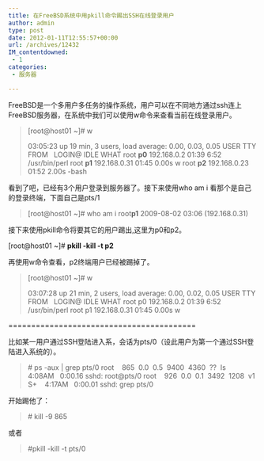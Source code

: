 ```yaml
---
title: 在FreeBSD系统中用pkill命令踢出SSH在线登录用户
author: admin
type: post
date: 2012-01-11T12:55:57+00:00
url: /archives/12432
IM_contentdowned:
 - 1
categories:
 - 服务器

---
```

FreeBSD是一个多用户多任务的操作系统，用户可以在不同地方通过ssh连上FreeBSD服务器，在系统中我们可以使用w命令来查看当前在线登录用户。

> [root@host01 ~]# w
>
> 03:05:23 up 19 min, 3 users, load average: 0.00, 0.03, 0.05
> USER TTY FROM   LOGIN@ IDLE WHAT
> root **p0** 192.168.0.2 01:39 6:52 /usr/bin/perl
> root **p1** 192.168.0.31 01:45 0.00s w
> root **p2** 192.168.0.23 01:52 2.00s -bash

看到了吧，已经有3个用户登录到服务器了。接下来使用who am i 看那个是自己的登录终端，下面自己是pts/1

> [root@host01 ~]# who am i
> root**p1** 2009-08-02 03:06 (192.168.0.31)

接下来使用pkill命令将要其它的用户踢出,这里为p0和p2。


[root@host01 ~]# **pkill -kill -t p2**

再使用w命令查看，p2终端用户已经被踢掉了。

> [root@host01 ~]# w
>
> 03:07:28 up 21 min, 2 users, load average: 0.00, 0.02, 0.05
> USER TTY FROM   LOGIN@ IDLE WHAT
> root p0 192.168.0.2 01:39 6:52 /usr/bin/perl
> root p1 192.168.0.31 01:45 0.00s w

=========================================

比如某一用户通过SSH登陆进入系，会话为pts/0（设此用户为第一个通过SSH登陆进入系统的）。

> \# ps -aux | grep pts/0
> root    865  0.0  0.5  9400  4360  ??  Is    4:08AM   0:00.16 sshd: root@pts/0
> root    926  0.0  0.1  3492  1208  v1  S+    4:17AM   0:00.01 sshd: grep pts/0

开始踢他了：

> \# kill -9 865

或者

> #pkill -kill -t pts/0